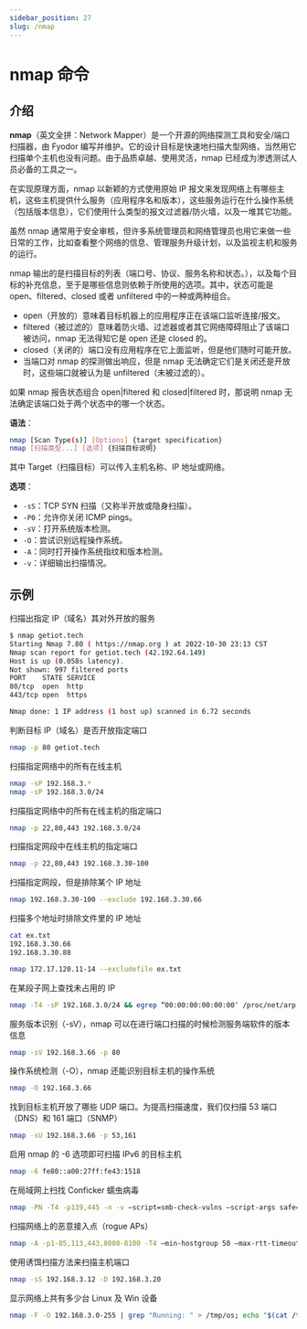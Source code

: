 ```yaml
---
sidebar_position: 27
slug: /nmap
---
```


# nmap 命令



## 介绍

**nmap**（英文全拼：Network Mapper）是一个开源的网络探测工具和安全/端口扫描器，由 Fyodor 编写并维护。它的设计目标是快速地扫描大型网络，当然用它扫描单个主机也没有问题。由于品质卓越、使用灵活，nmap 已经成为渗透测试人员必备的工具之一。

在实现原理方面，nmap 以新颖的方式使用原始 IP 报文来发现网络上有哪些主机，这些主机提供什么服务（应用程序名和版本），这些服务运行在什么操作系统（包括版本信息），它们使用什么类型的报文过滤器/防火墙，以及一堆其它功能。

虽然 nmap 通常用于安全审核，但许多系统管理员和网络管理员也用它来做一些日常的工作，比如查看整个网络的信息、管理服务升级计划，以及监视主机和服务的运行。

nmap 输出的是扫描目标的列表（端口号、协议、服务名称和状态。），以及每个目标的补充信息，至于是哪些信息则依赖于所使用的选项。其中，状态可能是 open、filtered、closed 或者 unfiltered 中的一种或两种组合。 

- open（开放的）意味着目标机器上的应用程序正在该端口监听连接/报文。
- filtered（被过滤的）意味着防火墙、过滤器或者其它网络障碍阻止了该端口被访问，nmap 无法得知它是 open 还是 closed 的。
- closed（关闭的）端口没有应用程序在它上面监听，但是他们随时可能开放。
- 当端口对 nmap 的探测做出响应，但是 nmap 无法确定它们是关闭还是开放时，这些端口就被认为是 unfiltered（未被过滤的）。

如果 nmap 报告状态组合 open|filtered 和 closed|filtered 时，那说明 nmap 无法确定该端口处于两个状态中的哪一个状态。

**语法**：

```bash
nmap [Scan Type(s)] [Options] {target specification}
nmap [扫描类型...] [选项] {扫描目标说明}
```

其中 Target（扫描目标）可以传入主机名称、IP 地址或网络。

**选项**：

- `-sS`：TCP SYN 扫描（又称半开放或隐身扫描）。 
- `-P0`：允许你关闭 ICMP pings。
- `-sV`：打开系统版本检测。
- `-O`：尝试识别远程操作系统。
- `-A`：同时打开操作系统指纹和版本检测。
- `-v`：详细输出扫描情况。



## 示例

扫描出指定 IP（域名）其对外开放的服务

```bash
$ nmap getiot.tech
Starting Nmap 7.80 ( https://nmap.org ) at 2022-10-30 23:13 CST
Nmap scan report for getiot.tech (42.192.64.149)
Host is up (0.058s latency).
Not shown: 997 filtered ports
PORT    STATE SERVICE
80/tcp  open  http
443/tcp open  https

Nmap done: 1 IP address (1 host up) scanned in 6.72 seconds
```

判断目标 IP（域名）是否开放指定端口

```bash
nmap -p 80 getiot.tech
```

扫描指定网络中的所有在线主机

```bash
nmap -sP 192.168.3.*
nmap -sP 192.168.3.0/24
```

扫描指定网络中的所有在线主机的指定端口

```bash
nmap -p 22,80,443 192.168.3.0/24
```

扫描指定网段中在线主机的指定端口

```bash
nmap -p 22,80,443 192.168.3.30-100
```

扫描指定网段，但是排除某个 IP 地址

```bash
nmap 192.168.3.30-100 --exclude 192.168.3.30.66
```

扫描多个地址时排除文件里的 IP 地址

```bash
cat ex.txt 
192.168.3.30.66
192.168.3.30.88

nmap 172.17.120.11-14 --excludefile ex.txt
```

在某段子网上查找未占用的 IP

```bash
nmap -T4 -sP 192.168.3.0/24 && egrep “00:00:00:00:00:00″ /proc/net/arp
```

服务版本识别（-sV），nmap 可以在进行端口扫描的时候检测服务端软件的版本信息

```bash
nmap -sV 192.168.3.66 -p 80
```

操作系统检测（-O），nmap 还能识别目标主机的操作系统

```bash
nmap -O 192.168.3.66
```

找到目标主机开放了哪些 UDP 端口。为提高扫描速度，我们仅扫描 53 端口（DNS）和 161 端口（SNMP）

```bash
nmap -sU 192.168.3.66 -p 53,161
```

启用 nmap 的 -6 选项即可扫描 IPv6 的目标主机

```bash
nmap -6 fe80::a00:27ff:fe43:1518
```

在局域网上扫找 Conficker 蠕虫病毒

```bash
nmap -PN -T4 -p139,445 -n -v –script=smb-check-vulns –script-args safe=1 192.168.3.1-254
```

扫描网络上的恶意接入点（rogue APs）

```bash
nmap -A -p1-85,113,443,8080-8100 -T4 –min-hostgroup 50 –max-rtt-timeout 2000 –initial-rtt timeout 300 –max-retries 3 –host-timeout 20m –max-scan-delay 1000 -oA wapscan 192.168.3.0/24
```

使用诱饵扫描方法来扫描主机端口

```bash
nmap -sS 192.168.3.12 -D 192.168.3.20
```

显示网络上共有多少台 Linux 及 Win 设备

```bash
nmap -F -O 192.168.3.0-255 | grep "Running: " > /tmp/os; echo "$(cat /tmp/os | grep Linux \| wc -l) Linux device(s)"; echo "$(cat /tmp/os | grep Windows | wc -l) Window(s) device"
```

